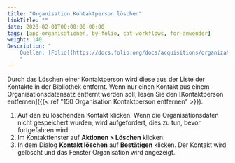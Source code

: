```yaml
---
title: "Organisation Kontaktperson löschen"
linkTitle: ""
date: 2023-02-01T00:00:00-00:00
tags: [app-organisationen, by-folio, cat-workflows, for-anwender]
weight: 140
Description: "
    Quellen: [Folio](https://docs.folio.org/docs/acquisitions/organizations/#deleting-a-contact-person) & [GBV](https://info.gbv.de/pages/viewpage.action?pageId=851935498)
    "
---
```


Durch das Löschen einer Kontaktperson wird diese aus der Liste der Kontakte in der Bibliothek entfernt. Wenn nur einen Kontakt aus einem Organisationsdatensatz entfernt werden soll, lesen Sie den [Kontaktperson entfernen]({{< ref "150 Organisation Kontaktperson entfernen" >}}).

1.  Auf den zu löschenden Kontakt klicken. Wenn die Organisationsdaten nicht gespeichert wurden, wird aufgefordert, dies zu tun, bevor fortgefahren wird.
2.  Im Kontaktfenster auf **Aktionen > Löschen** klicken.
3.  In dem Dialog **Kontakt löschen** auf **Bestätigen** klicken. Der Kontakt wird gelöscht und das Fenster Organisation wird angezeigt.

